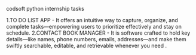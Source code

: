  codsoft python internship tasks

 1.TO DO LIST APP -  It offers an intuitive way to capture, organize, and complete tasks—empowering users to prioritize effectively and  stay on schedule.
 2.CONTACT BOOK MANAGER - It is software crafted to hold key details—like names, phone numbers, emails, addresses—and make them swiftly searchable, editable, and retrievable whenever you need .
